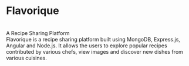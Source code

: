 # Flavorique
<br>
A Recipe Sharing Platform
<br>
Flavorique is a recipe sharing platform built using MongoDB, Express.js, Angular and Node.js. It allows the users to explore popular recipes contributed by various chefs, view images and discover new dishes from various cuisines.
